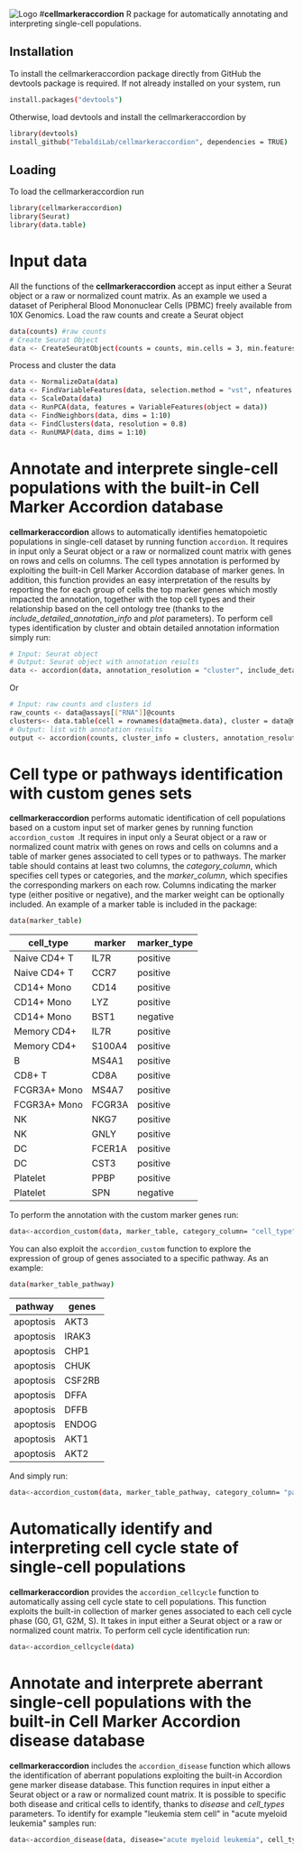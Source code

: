 ![Logo](https://github.com/TebaldiLab/cellmarkeraccordion/assets/68125242/f71d49b1-72c9-4c45-99d8-e682248154ab)
#__cellmarkeraccordion__
 R package for automatically annotating and interpreting single-cell populations.
## Installation 
To install the cellmarkeraccordion package directly from GitHub the devtools package is required. If not already installed on your system, run
```bash
install.packages("devtools")
```
Otherwise, load devtools and install the cellmarkeraccordion by
```bash
library(devtools)
install_github("TebaldiLab/cellmarkeraccordion", dependencies = TRUE)
```
## Loading
To load the cellmarkeraccordion run
```bash
library(cellmarkeraccordion)
library(Seurat)
library(data.table)
```
# Input data
All the functions of the <strong>cellmarkeraccordion</strong> accept as input either a Seurat object or a raw or normalized count matrix. 
As an example we used a dataset of Peripheral Blood Mononuclear Cells (PBMC) freely available from 10X Genomics. 
Load the raw counts and create a Seurat object
```bash
data(counts) #raw counts
# Create Seurat Object
data <- CreateSeuratObject(counts = counts, min.cells = 3, min.features = 200)
```
Process and cluster the data
```bash
data <- NormalizeData(data)
data <- FindVariableFeatures(data, selection.method = "vst", nfeatures = 2000)
data <- ScaleData(data)
data <- RunPCA(data, features = VariableFeatures(object = data))
data <- FindNeighbors(data, dims = 1:10)
data <- FindClusters(data, resolution = 0.8)
data <- RunUMAP(data, dims = 1:10)
```
# Annotate and interprete single-cell populations with the built-in Cell Marker Accordion database
<strong>cellmarkeraccordion</strong> allows to automatically identifies hematopoietic populations in single-cell dataset by running function ``` accordion ```. 
It requires in input only a Seurat object or a raw or normalized count matrix with genes on rows and cells on columns. The cell types annotation is performed by exploiting the built-in Cell Marker Accordion database of marker genes. In addition, this function provides an easy interpretation of the results by reporting the for each group of cells the top marker genes which mostly impacted the annotation, together with the top cell types and their relationship based on the cell ontology tree (thanks to the *include_detailed_annotation_info* and *plot* parameters). 
To perform cell types identification by cluster and obtain detailed annotation information simply run:
```bash  
# Input: Seurat object
# Output: Seurat object with annotation results 
data <- accordion(data, annotation_resolution = "cluster", include_detailed_annotation_info = TRUE, plot = TRUE)
```
Or 
```bash
# Input: raw counts and clusters id  
raw_counts <- data@assays[["RNA"]]@counts
clusters<- data.table(cell = rownames(data@meta.data), cluster = data@meta.data$seurat_clusters)
# Output: list with annotation results 
output <- accordion(counts, cluster_info = clusters, annotation_resolution= "cluster", include_detailed_annotation_info = TRUE, plot = TRUE)
```

# Cell type or pathways identification with custom genes sets
<strong>cellmarkeraccordion</strong> performs automatic identification of cell populations based on a custom input set of marker genes by running function ```accordion_custom ```.It requires in input only a Seurat object or a raw or normalized count matrix with genes on rows and cells on columns and a table of marker genes associated to cell types or  to pathways. The marker table should contains at least two columns, the *category_column*,  which specifies cell types or categories, and the *marker_column*, which specifies the corresponding markers on each row. Columns indicating the marker type (either positive or negative), and the marker weight can be optionally included. An example of a marker table
is included in the package: 
```bash
data(marker_table)
```
| cell_type  | marker | marker_type |                                           
| ------------- | ------------- | ------------- |
| Naive CD4+ T | IL7R | positive |
| Naive CD4+ T | CCR7 | positive |
| CD14+ Mono | CD14 | positive |
| CD14+ Mono | LYZ | positive |
| CD14+ Mono | BST1 | negative |
| Memory CD4+ | IL7R | positive |
| Memory CD4+ | S100A4 | positive |
| B | MS4A1 | positive |
| CD8+ T | CD8A | positive |
| FCGR3A+ Mono | MS4A7 | positive |
| FCGR3A+ Mono | FCGR3A | positive |
| NK | NKG7 | positive |
| NK | GNLY | positive |
| DC | FCER1A | positive |
| DC | CST3 | positive |
| Platelet | PPBP | positive |
| Platelet | SPN | negative |

To perform the annotation with the custom marker genes run:
```bash
data<-accordion_custom(data, marker_table, category_column= "cell_type", marker_column ="marker", marker_type_column = "marker_type")
```
You can also exploit the ```accordion_custom``` function to explore the expression of group of genes associated to a specific pathway. As an example: 
```bash
data(marker_table_pathway)
```
| pathway  | genes |                                         
| ------------- | ------------- | 
| apoptosis | AKT3 | 
| apoptosis | IRAK3 | 
| apoptosis | CHP1 |
| apoptosis | CHUK | 
| apoptosis | CSF2RB |
| apoptosis | DFFA |
| apoptosis | DFFB |
| apoptosis | ENDOG |
| apoptosis | AKT1 |
| apoptosis | AKT2 |

And simply run: 
```bash
data<-accordion_custom(data, marker_table_pathway, category_column= "pathway", marker_column ="genes")
```
# Automatically identify and interpreting cell cycle state of single-cell populations
<strong>cellmarkeraccordion</strong> provides the ```accordion_cellcycle``` function to automatically assing cell cycle state to cell populations. This function exploits the built-in collection of
marker genes associated to each cell cycle phase (G0, G1, G2M, S). It takes in input either a Seurat object or a raw or normalized count matrix. 
To perform cell cycle identification run: 
```bash
data<-accordion_cellcycle(data)
```
# Annotate and interprete aberrant single-cell populations with the built-in Cell Marker Accordion disease database
<strong>cellmarkeraccordion</strong> includes the ```accordion_disease``` function which allows the identification of aberrant populations exploiting the built-in Accordion gene marker disease database. 
This function requires in input either a Seurat object or a raw or normalized count matrix. It is possible to specific both disease and critical cells to identify, thanks to *disease* and *cell_types* parameters.
To identify for example "leukemia stem cell" in "acute myeloid leukemia" samples run: 
```bash
data<-accordion_disease(data, disease="acute myeloid leukemia", cell_types ="leukemia stem cell")
```






